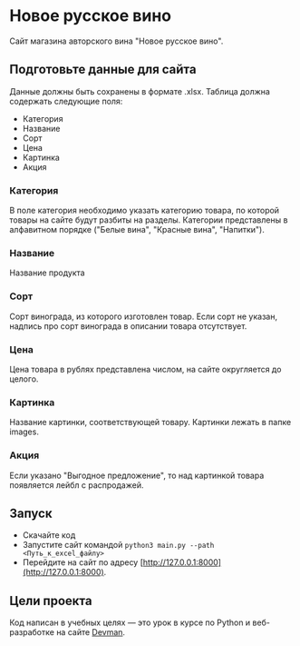 # Новое русское вино

Сайт магазина авторского вина "Новое русское вино".

## Подготовьте данные для сайта
Данные должны быть сохранены в формате .xlsx.
Таблица должна содержать следующие поля:
- Категория
- Название
- Сорт
- Цена
- Картинка
- Акция

### Категория
В поле категория необходимо указать категорию товара, по которой товары на сайте будут разбиты на разделы. Категории представлены в алфавитном порядке ("Белые вина", "Красные вина", "Напитки").

### Название
Название продукта

### Сорт
Сорт винограда, из которого изготовлен товар. Если сорт не указан, надпись про сорт винограда в описании товара отсутствует.

### Цена
Цена товара в рублях представлена числом, на сайте округляется до целого.

### Картинка
Название картинки, соответствующей товару. Картинки лежать в папке images.

### Акция
Если указано "Выгодное предложение", то над картинкой товара появляется лейбл с распродажей.

## Запуск

- Скачайте код
- Запустите сайт командой `python3 main.py --path <Путь_к_excel_файлу>`
- Перейдите на сайт по адресу [http://127.0.0.1:8000](http://127.0.0.1:8000).

## Цели проекта

Код написан в учебных целях — это урок в курсе по Python и веб-разработке на сайте [Devman](https://dvmn.org).
